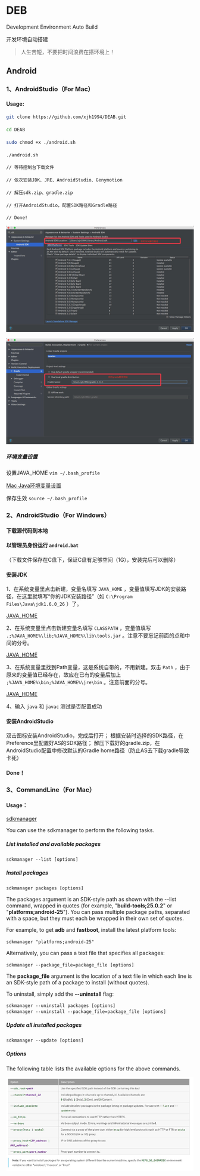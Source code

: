 # DEB
Development Environment Auto Build

开发环境自动搭建

> 人生苦短，不要把时间浪费在搭环境上！

## Android

### 1、AndroidStudio（For Mac）

#### Usage:

```  bash
git clone https://github.com/xjh1994/DEAB.git

cd DEAB

sudo chmod +x ./android.sh

./android.sh

// 等待控制台下载文件

// 依次安装JDK、JRE、AndroidStudio、Genymotion

// 解压sdk.zip、gradle.zip

// 打开AndroidStudio，配置SDK路径和Gradle路径

// Done!

```

![sdk](images/sdk.jpeg)

![gradle](images/gradle.jpeg)

##### 环境变量设置

设置JAVA_HOME `vim ~/.bash_profile`

[Mac Java环境变量设置](images/env_mac.jpg)

保存生效 `source ~/.bash_profile`

### 2、AndroidStudio（For Windows）

#### 下载源代码到本地

#### **以管理员身份**运行 `android.bat`

（下载文件保存在C盘下，保证C盘有足够空间（1G），安装完后可以删除）

#### 安装JDK

1、在系统变量里点击新建，变量名填写 `JAVA_HOME` ，变量值填写JDK的安装路径，在这里就填写“你的JDK安装路径”（如 `C:\Program Files\Java\jdk1.6.0_26` ）了。

[JAVA_HOME](images/env_window1.jpg)

2、在系统变量里点击新建变量名填写 `CLASSPATH` ，变量值填写 `.;%JAVA_HOME%\lib;%JAVA_HOME%\lib\tools.jar` 。注意不要忘记前面的点和中间的分号。

[JAVA_HOME](images/env_window2.jpg)

3、在系统变量里找到Path变量，这是系统自带的，不用新建。双击 `Path` ，由于原来的变量值已经存在，故应在已有的变量后加上 `;%JAVA_HOME%\bin;%JAVA_HOME%\jre\bin` 。注意前面的分号。

[JAVA_HOME](images/env_window3.jpg)

4、输入 `java` 和 `javac` 测试是否配置成功

#### 安装AndroidStudio

双击图标安装AndroidStudio，完成后打开；
根据安装时选择的SDK路径，在Preference里配置好AS的SDK路径；
解压下载好的gradle.zip，在AndroidStudio配置中修改默认的Gradle home路径（防止AS去下载gradle导致卡死）

#### Done！

### 3、CommandLine（For Mac）

#### Usage：
[sdkmanager](https://developer.android.google.cn/studio/command-line/sdkmanager.html)

You can use the sdkmanager to perform the following tasks.

##### List installed and available packages
`sdkmanager --list [options]`

##### Install packages
`sdkmanager packages [options]`

The packages argument is an SDK-style path as shown with the --list command, wrapped in quotes (for example, "**build-tools;25.0.2**" or "**platforms;android-25**"). You can pass multiple package paths, separated with a space, but they must each be wrapped in their own set of quotes.

For example, to get **adb** and **fastboot**, install the latest platform tools:

`sdkmanager "platforms;android-25"`

Alternatively, you can pass a text file that specifies all packages:

`sdkmanager --package_file=package_file [options]`

The **package_file** argument is the location of a text file in which each line is an SDK-style path of a package to install (without quotes).

To uninstall, simply add the **--uninstall** flag:

```
sdkmanager --uninstall packages [options]
sdkmanager --uninstall --package_file=package_file [options]
```

##### Update all installed packages
`sdkmanager --update [options]`

##### Options

The following table lists the available options for the above commands.

![Options](images/Options.jpeg)